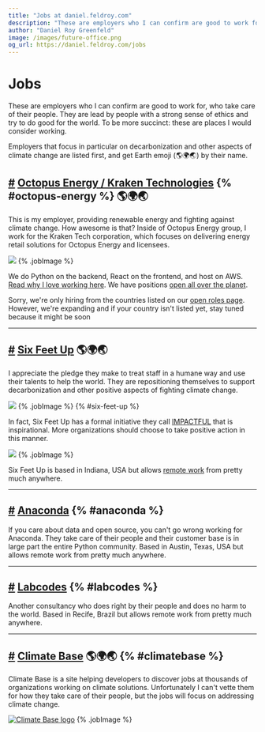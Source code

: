 ```yaml
---
title: "Jobs at daniel.feldroy.com"
description: "These are employers who I can confirm are good to work for, who take care of their people. They are lead by people with a strong sense of ethics and try to do good for the world. To be more succinct: these are places I would consider working for."
author: "Daniel Roy Greenfeld"
image: /images/future-office.png
og_url: https://daniel.feldroy.com/jobs
---
```


# Jobs

These are employers who I can confirm are good to work for, who take care of their people. They are lead by people with a strong sense of ethics and try to do good for the world. To be more succinct: these are places I would consider working.

Employers that focus in particular on decarbonization and other aspects of climate change are listed first, and get Earth emoji (🌎🌍🌏) by their name.

## [#](#octopus-energy) [Octopus Energy / Kraken Technologies](https://octopusenergy.com/careers) {% #octopus-energy %} 🌎🌍🌏

This is my employer, providing renewable energy and fighting against climate change. How awesome is that? Inside of Octopus Energy group, I work for the Kraken Tech corporation, which focuses on delivering energy retail solutions for Octopus Energy and licensees.

[![](/images/2022_KrakenV2_stacked_Transparent.png)](https://octopusenergy.group/kraken-technologies) {% .jobImage %}

We do Python on the backend, React on the frontend, and host on AWS. [Read why I love working here](/posts/whats-the-best-thing-about-working-for-octopus-energy-part-1). We have positions [open all over the planet](https://octopus.energy/careers/join-us).

Sorry, we're only hiring from the countries listed on our [open roles page](https://octopus.energy/careers/join-us). However, we're expanding and if your country isn't listed yet, stay tuned because it might be soon

---

## [#](#six-feet-up) [Six Feet Up](https://sixfeetup.com/company/careers) 🌎🌍🌏

I appreciate the pledge they make to treat staff in a humane way and use their talents to help the world. They are repositioning themselves to support decarbonization and other positive aspects of fighting climate change.

[![](/images/SFU-Logo.png)](https://sixfeetup.com/company/careers) {% .jobImage %} {% #six-feet-up %}

In fact, Six Feet Up has a formal initiative they call [IMPACTFUL](https://sixfeetup.com/company/our-mission#objective) that is inspirational. More organizations should choose to take positive action in this manner.

[![](/images/SFU-impact.png)](https://sixfeetup.com/company/our-mission#objective) {% .jobImage %}

Six Feet Up is based in Indiana, USA but allows [remote work](https://sixfeetup.com/company/careers) from pretty much anywhere.

---

## [#](#anaconda) [Anaconda](https://www.anaconda.com/careers) {% #anaconda %}

If you care about data and open source, you can't go wrong working for Anaconda. They take care of their people and their customer base is in large part the entire Python community. Based in Austin, Texas, USA but allows remote work from pretty much anywhere.

---

## [#](#labcodes) [Labcodes](https://labcodes.com.br/careers) {% #labcodes %}

Another consultancy who does right by their people and does no harm to the world. Based in Recife, Brazil but allows remote work from pretty much anywhere.

---

## [#](#climatebase) [Climate Base](https://climatebase.org) 🌎🌍🌏 {% #climatebase %}

Climate Base is a site helping developers to discover jobs at thousands of organizations working on climate solutions. Unfortunately I can't vette them for how they take care of their people, but the jobs will focus on addressing climate change.

[![Climate Base logo](/images/climatebase.jpeg)](https://climatebase.org) {% .jobImage %}